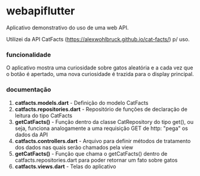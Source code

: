 # webapiflutter
Aplicativo demonstrativo do uso de uma web API.

Utilizei da API CatFacts (https://alexwohlbruck.github.io/cat-facts/) p/ uso.

### funcionalidade ###
O aplicativo mostra uma curiosidade sobre gatos aleatória e a cada vez que o botão é apertado, uma nova curiosidade é trazida para o display principal.

### documentação ###
1. **catfacts.models.dart** - Definição do modelo CatFacts
2. **catfacts.repositories.dart** - Repositório de funções de declaração de leitura do tipo CatFacts
  1. **getCatFacts()** - Função dentro da classe CatRepository do tipo get(), ou seja, funciona analogamente a uma requisição GET de http: "pega" os dados da API
3. **catfacts.controllers.dart** - Arquivo para definir métodos de tratamento dos dados nas quais serão chamados pela view
  1. **getCatFacts()** - Função que chama o getCatFacts() dentro de catfacts.repositories.dart para poder retornar um fato sobre gatos
4. **catfacts.views.dart** - Telas do aplicativo
